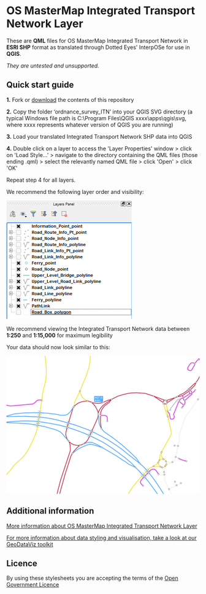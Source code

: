 # OS MasterMap Integrated Transport Network Layer

These are **QML** files for OS MasterMap Integrated Transport Network in **ESRI SHP** format as translated through Dotted Eyes' InterpOSe for use in **QGIS**. 

*They are untested and unsupported.*

## Quick start guide

**1.**  Fork or [download](https://github.com/OrdnanceSurvey/OS-MasterMap-Integrated-Transport-Network-stylesheets/archive/master.zip) the contents of this repository

**2.**  Copy the folder ‘ordnance_survey_ITN’ into your QGIS SVG directory (a typical Windows file path is C:\Program Files\QGIS xxxx\apps\qgis\svg, where xxxx represents whatever version of QGIS you are running)

**3.**  Load your translated Integrated Transport Network SHP data into QGIS

**4.**  Double click on a layer to access the 'Layer Properties' window > click on 'Load Style...' > navigate to the directory containing the QML files (those ending .qml) > select the relevantly named QML file > click 'Open' > click 'OK'

Repeat step 4 for all layers.

We recommend the following layer order and visibility:

  ![Screenshot](https://github.com/OrdnanceSurvey/OS-MasterMap-Integrated-Transport-Network-stylesheets/raw/master/ESRI%20Shapefile%20stylesheets/QGIS%20stylesheets%20(QML)/images/OS_MasterMap_Integrated_Transport_Network_layer_order.png )

We recommend viewing the Integrated Transport Network data between **1:250** and **1:15,000** for maximum legibility

Your data should now look similar to this: 

  ![Screenshot](https://github.com/OrdnanceSurvey/OS-MasterMap-Integrated-Transport-Network-stylesheets/raw/master/ESRI%20Shapefile%20stylesheets/QGIS%20stylesheets%20(QML)/images/OS_MasterMap_Integrated_Transport_Network_screenshot.png "Screenshot of OS MasterMap Integrated Transport Network Layer")

## Additional information

[More information about OS MasterMap Integrated Transport Network Layer](https://www.ordnancesurvey.co.uk/business-and-government/products/itn-layer.html)

[For more information about data styling and visualisation, take a look at our GeoDataViz toolkit](https://github.com/OrdnanceSurvey/GeoDataViz-Toolkit)

## Licence

By using these stylesheets you are accepting the terms of the [Open Government Licence](http://www.nationalarchives.gov.uk/doc/open-government-licence/version/3/)
